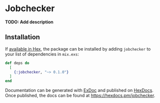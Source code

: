 # Jobchecker

**TODO: Add description**

## Installation

If [available in Hex](https://hex.pm/docs/publish), the package can be installed
by adding `jobchecker` to your list of dependencies in `mix.exs`:

```elixir
def deps do
  [
    {:jobchecker, "~> 0.1.0"}
  ]
end
```

Documentation can be generated with [ExDoc](https://github.com/elixir-lang/ex_doc)
and published on [HexDocs](https://hexdocs.pm). Once published, the docs can
be found at <https://hexdocs.pm/jobchecker>.

